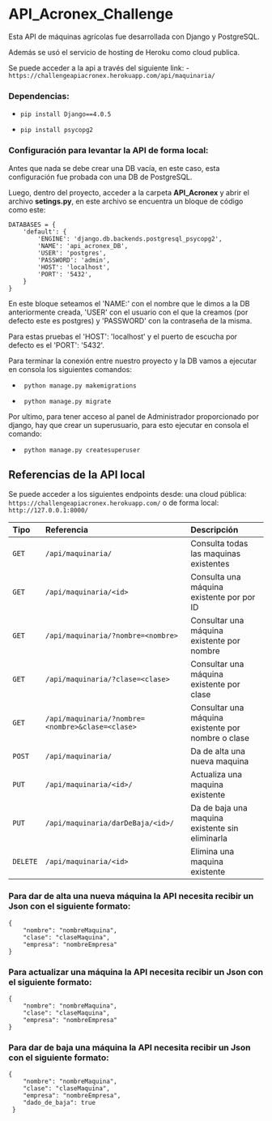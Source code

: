 # API_Acronex_Challenge

Esta API de máquinas agrícolas fue desarrollada con Django y PostgreSQL.

Además se usó el servicio de hosting de Heroku como cloud publica. 

Se puede acceder a la api a través del siguiente link:
	- ```https://challengeapiacronex.herokuapp.com/api/maquinaria/```

### Dependencias:

- `pip install Django==4.0.5`

- `pip install psycopg2`

### Configuración para levantar la API de forma local:
Antes que nada se debe crear una DB vacía, en este caso, esta configuración fue probada con una DB de PostgreSQL.

Luego, dentro del proyecto, acceder a la carpeta **API_Acronex** y abrir el archivo **setings.py**, en este archivo se encuentra un bloque de código como este:

```
DATABASES = { 
    'default': {
        'ENGINE': 'django.db.backends.postgresql_psycopg2',
        'NAME': 'api_acronex_DB',
        'USER': 'postgres',
        'PASSWORD': 'admin',
        'HOST': 'localhost',
        'PORT': '5432',
    }
}
```

En este bloque seteamos el 'NAME:' con el nombre que le dimos a la DB anteriormente creada, 'USER' con el usuario con el que la creamos (por defecto este es postgres) y 'PASSWORD' con la contraseña de la misma.

Para estas pruebas el 'HOST': 'localhost' y el puerto de escucha por defecto es el 'PORT': '5432'.

Para terminar la conexión entre nuestro proyecto y la DB vamos a ejecutar en consola los siguientes comandos:

- ``` python manage.py makemigrations```

- ``` python manage.py migrate```

Por ultimo, para tener acceso al panel de Administrador proporcionado por django, hay que crear un superusuario, para esto ejecutar en consola el comando:

- ``` python manage.py createsuperuser```

## Referencias de la API local
Se puede acceder a los siguientes endpoints desde:
una cloud pública: ```https://challengeapiacronex.herokuapp.com/```
o 
de forma local: ```http://127.0.0.1:8000/```

| Tipo |  Referencia  | Descripción                |
| :-------- | :------- | :-------------------------|
| `GET` | `/api/maquinaria/` | Consulta todas las maquinas existentes|
| `GET` | `/api/maquinaria/<id>` | Consulta una máquina existente por por ID|
| `GET` | `/api/maquinaria/?nombre=<nombre>` | Consultar una máquina existente por nombre |
| `GET` | `/api/maquinaria/?clase=<clase>` | Consultar una máquina existente por clase |
| `GET` | `/api/maquinaria/?nombre=<nombre>&clase=<clase>` | Consultar una máquina existente por nombre o clase |
| `POST` | `/api/maquinaria/` | Da de alta una nueva maquina |
| `PUT` | `/api/maquinaria/<id>/` | Actualiza una maquina existente |
| `PUT` | `/api/maquinaria/darDeBaja/<id>/` | Da de baja una maquina existente sin eliminarla|
| `DELETE` | `/api/maquinaria/<id>` | Elimina una maquina existente |

### Para dar de alta una nueva máquina la API necesita recibir un Json con el siguiente formato:
```
{
    "nombre": "nombreMaquina",
    "clase": "claseMaquina",
    "empresa": "nombreEmpresa"
}
```

### Para actualizar una máquina la API necesita recibir un Json con el siguiente formato:
```
{
    "nombre": "nombreMaquina",
    "clase": "claseMaquina",
    "empresa": "nombreEmpresa"
}
```

### Para dar de baja una máquina la API necesita recibir un Json con el siguiente formato:
```
{
    "nombre": "nombreMaquina",
    "clase": "claseMaquina",
    "empresa": "nombreEmpresa",
    "dado_de_baja": true
 }
```

